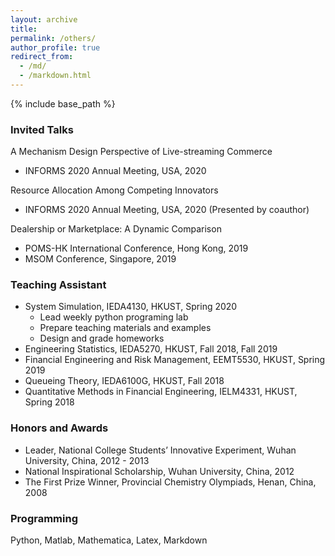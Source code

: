 ```yaml
---
layout: archive
title: 
permalink: /others/
author_profile: true
redirect_from:
  - /md/
  - /markdown.html
---
```


{% include base_path %}

### Invited Talks  
A Mechanism Design Perspective of Live-streaming Commerce
- INFORMS 2020 Annual Meeting, USA, 2020  

Resource Allocation Among Competing Innovators
- INFORMS 2020 Annual Meeting, USA, 2020 (Presented by coauthor) 

Dealership or Marketplace: A Dynamic Comparison  
- POMS-HK International Conference, Hong Kong, 2019  
- MSOM Conference, Singapore, 2019

### Teaching Assistant   
- System Simulation, IEDA4130, HKUST, Spring 2020
  - Lead weekly python programing lab
  - Prepare teaching materials and examples
  - Design and grade homeworks
- Engineering Statistics, IEDA5270, HKUST, Fall 2018, Fall 2019 
- Financial Engineering and Risk Management, EEMT5530, HKUST, Spring 2019  
- Queueing Theory, IEDA6100G, HKUST, Fall 2018  
- Quantitative Methods in Financial Engineering, IELM4331, HKUST, Spring 2018 

### Honors and Awards  
- Leader, National College Students’ Innovative Experiment, Wuhan University, China, 2012 - 2013  
- National Inspirational Scholarship, Wuhan University, China, 2012  
- The First Prize Winner, Provincial Chemistry Olympiads, Henan, China, 2008


### Programming
Python, Matlab, Mathematica, Latex, Markdown
